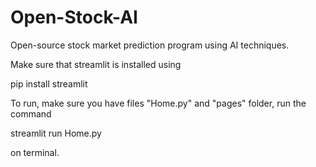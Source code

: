 # Open-Stock-AI
Open-source stock market prediction program using AI techniques.

Make sure that streamlit is installed using 

pip install streamlit

To run, make sure you have files "Home.py" and "pages" folder, run the command

streamlit run Home.py

on terminal.
